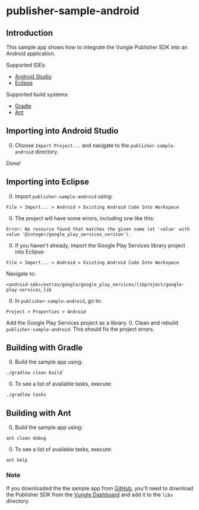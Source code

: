 # publisher-sample-android

## Introduction

This sample app shows how to integrate the Vungle Publisher SDK into an Android application.

Supported IDEs:
* [Android Studio](#androidstudio)
* [Eclipse](#eclipse)

Supported build systems:
* [Gradle](#gradle)
* [Ant](#ant)

## <a name="androidstudio"></a>Importing into Android Studio

0. Choose `Import Project...` and navigate to the `publisher-sample-android` directory.

  Done!

## <a name="eclipse"></a>Importing into Eclipse

0. Import `publisher-sample-android` using:

  ```
  File > Import... > Android > Existing Android Code Into Workspace
  ```

0. The project will have some errors, including one like this:

  ```
  Error: No resource found that matches the given name (at 'value' with value '@integer/google_play_services_version').
  ```

0. If you haven't already, import the Google Play Services library project into Eclipse:

  ```
  File > Import... > Android > Existing Android Code Into Workspace
  ```
  Navigate to:

  ```
  <android-sdk>/extras/google/google_play_services/libproject/google-play-services_lib
  ```
0. In `publisher-sample-android`, go to: 

  ```
  Project > Properties > Android
  ```
  Add the Google Play Services project as a library.
0. Clean and rebuild `publisher-sample-android`.  This should fix the project errors.

## <a name="gradle"></a>Building with Gradle

0. Build the sample app using:

  ```
  ./gradlew clean build`
  ```
0. To see a list of available tasks, execute:

  ```
  ./gradlew tasks
  ```

## <a name="ant"></a>Building with Ant

0. Build the sample app using:

  ```
  ant clean debug
  ```
0. To see a list of available tasks, execute:

  ```
  ant help
  ```

### Note
If you downloaded the the sample app from [GitHub](http://github.com/Vungle/publisher-sample-android), you'll need to download the Publisher SDK from the [Vungle Dashboard](https://v.vungle.com) and add it to the `libs` directory.
